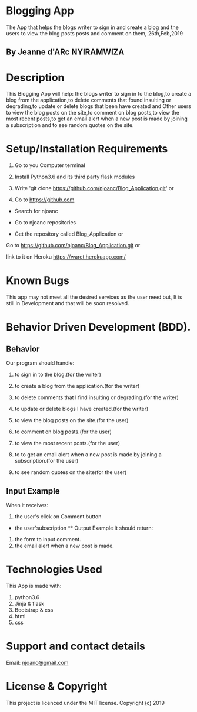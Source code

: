 # Blogging App
The App that helps the blogs writer to sign in and create a blog and the users to view the blog posts posts and comment on them, 26th,Feb,2019
## By Jeanne d'ARc NYIRAMWIZA
# Description
This Blogging App will help: the blogs writer to sign in to the blog,to create a blog from the application,to delete comments that found insulting or degrading,to update or delete blogs that been have created and Other users to view the blog posts on the site,to comment on blog posts,to view the most recent posts,to get an email alert when a new post is made by joining a subscription and to see random quotes on the site.

# Setup/Installation Requirements
1. Go to you Computer terminal

2. Install Python3.6 and its third party flask modules

3. Write 'git clone https://github.com/njoanc/Blog_Application.git' or

4. Go to https://github.com

* Search for njoanc

* Go to njoanc repositories

* Get the repository called Blog_Application or

Go to https://github.com/njoanc/Blog_Application.git or


link to it on Heroku
https://waret.herokuapp.com/

# Known Bugs
This app may not meet all the desired services as the user need but, It is still in Development and that will be soon resolved.

# Behavior Driven Development (BDD).
## Behavior
Our program should handle:

1. to sign in to the blog.(for the writer)

2. to create a blog from the application.(for the writer)

3. to delete comments that I find insulting or degrading.(for the writer)

4. to update or delete blogs I have created.(for the writer)

5. to view the blog posts on the site.(for the user)

6. to comment on blog posts.(for the user)

7. to view the most recent posts.(for the user)

8. to to get an email alert when a new post is made by joining a subscription.(for the user)

9. to see random quotes on the site(for the user)

## Input Example
When it receives:

1. the user's click on Comment button
* the user'subscription
** Output Example
It should return:

1. the form to input comment.
2. the email alert when a new post is made.
# Technologies Used
This App is made with:

1. python3.6
2. Jinja & flask
3. Bootstrap & css
4. html
5. css
# Support and contact details
Email: njoanc@gmail.com

# License & Copyright
This project is licenced under the MIT license.
Copyright (c) 2019 
